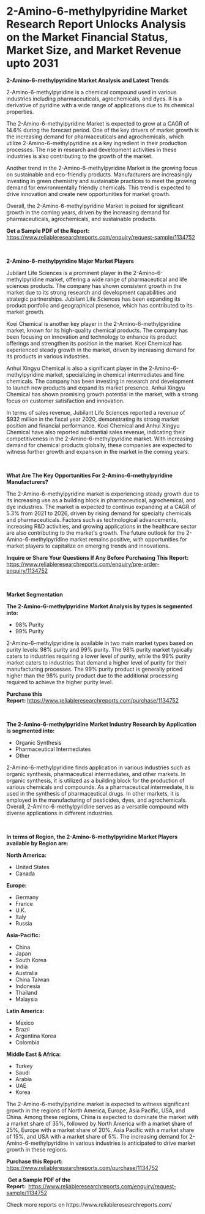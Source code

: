 <p><h1>2-Amino-6-methylpyridine Market Research Report Unlocks Analysis on the Market Financial Status, Market Size, and Market Revenue upto 2031</h1></p><p><strong>2-Amino-6-methylpyridine Market Analysis and Latest Trends</strong></p>
<p><p>2-Amino-6-methylpyridine is a chemical compound used in various industries including pharmaceuticals, agrochemicals, and dyes. It is a derivative of pyridine with a wide range of applications due to its chemical properties.</p><p>The 2-Amino-6-methylpyridine Market is expected to grow at a CAGR of 14.6% during the forecast period. One of the key drivers of market growth is the increasing demand for pharmaceuticals and agrochemicals, which utilize 2-Amino-6-methylpyridine as a key ingredient in their production processes. The rise in research and development activities in these industries is also contributing to the growth of the market.</p><p>Another trend in the 2-Amino-6-methylpyridine Market is the growing focus on sustainable and eco-friendly products. Manufacturers are increasingly investing in green chemistry and sustainable practices to meet the growing demand for environmentally friendly chemicals. This trend is expected to drive innovation and create new opportunities for market growth.</p><p>Overall, the 2-Amino-6-methylpyridine Market is poised for significant growth in the coming years, driven by the increasing demand for pharmaceuticals, agrochemicals, and sustainable products.</p></p>
<p><strong>Get a Sample PDF of the Report:&nbsp;</strong> <a href="https://www.reliableresearchreports.com/enquiry/request-sample/1134752">https://www.reliableresearchreports.com/enquiry/request-sample/1134752</a></p>
<p>&nbsp;</p>
<p><strong>2-Amino-6-methylpyridine Major Market Players</strong></p>
<p><p>Jubilant Life Sciences is a prominent player in the 2-Amino-6-methylpyridine market, offering a wide range of pharmaceutical and life sciences products. The company has shown consistent growth in the market due to its strong research and development capabilities and strategic partnerships. Jubilant Life Sciences has been expanding its product portfolio and geographical presence, which has contributed to its market growth.</p><p>Koei Chemical is another key player in the 2-Amino-6-methylpyridine market, known for its high-quality chemical products. The company has been focusing on innovation and technology to enhance its product offerings and strengthen its position in the market. Koei Chemical has experienced steady growth in the market, driven by increasing demand for its products in various industries.</p><p>Anhui Xingyu Chemical is also a significant player in the 2-Amino-6-methylpyridine market, specializing in chemical intermediates and fine chemicals. The company has been investing in research and development to launch new products and expand its market presence. Anhui Xingyu Chemical has shown promising growth potential in the market, with a strong focus on customer satisfaction and innovation.</p><p>In terms of sales revenue, Jubilant Life Sciences reported a revenue of $932 million in the fiscal year 2020, demonstrating its strong market position and financial performance. Koei Chemical and Anhui Xingyu Chemical have also reported substantial sales revenue, indicating their competitiveness in the 2-Amino-6-methylpyridine market. With increasing demand for chemical products globally, these companies are expected to witness further growth and expansion in the market in the coming years.</p></p>
<p>&nbsp;</p>
<p><strong>What Are The Key Opportunities For 2-Amino-6-methylpyridine Manufacturers?</strong></p>
<p><p>The 2-Amino-6-methylpyridine market is experiencing steady growth due to its increasing use as a building block in pharmaceutical, agrochemical, and dye industries. The market is expected to continue expanding at a CAGR of 5.3% from 2021 to 2026, driven by rising demand for specialty chemicals and pharmaceuticals. Factors such as technological advancements, increasing R&D activities, and growing applications in the healthcare sector are also contributing to the market's growth. The future outlook for the 2-Amino-6-methylpyridine market remains positive, with opportunities for market players to capitalize on emerging trends and innovations.</p></p>
<p><strong>Inquire or Share Your Questions If Any Before Purchasing This Report:</strong> <a href="https://www.reliableresearchreports.com/enquiry/pre-order-enquiry/1134752">https://www.reliableresearchreports.com/enquiry/pre-order-enquiry/1134752</a></p>
<p>&nbsp;</p>
<p><strong>Market Segmentation</strong></p>
<p><strong>The 2-Amino-6-methylpyridine Market Analysis by types is segmented into:</strong></p>
<p><ul><li>98% Purity</li><li>99% Purity</li></ul></p>
<p><p>2-Amino-6-methylpyridine is available in two main market types based on purity levels: 98% purity and 99% purity. The 98% purity market typically caters to industries requiring a lower level of purity, while the 99% purity market caters to industries that demand a higher level of purity for their manufacturing processes. The 99% purity product is generally priced higher than the 98% purity product due to the additional processing required to achieve the higher purity level.</p></p>
<p><strong>Purchase this Report:&nbsp;</strong><a href="https://www.reliableresearchreports.com/purchase/1134752">https://www.reliableresearchreports.com/purchase/1134752</a></p>
<p>&nbsp;</p>
<p><strong>The 2-Amino-6-methylpyridine Market Industry Research by Application is segmented into:</strong></p>
<p><ul><li>Organic Synthesis</li><li>Pharmaceutical Intermediates</li><li>Other</li></ul></p>
<p><p>2-Amino-6-methylpyridine finds application in various industries such as organic synthesis, pharmaceutical intermediates, and other markets. In organic synthesis, it is utilized as a building block for the production of various chemicals and compounds. As a pharmaceutical intermediate, it is used in the synthesis of pharmaceutical drugs. In other markets, it is employed in the manufacturing of pesticides, dyes, and agrochemicals. Overall, 2-Amino-6-methylpyridine serves as a versatile compound with diverse applications in different industries.</p></p>
<p>&nbsp;</p>
<p><strong>In terms of Region, the 2-Amino-6-methylpyridine Market Players available by Region are:</strong></p>
<p>
    <p> <strong> North America: </strong>
        <ul>
            <li>United States</li>
            <li>Canada</li>
        </ul>
        </p> 
    <p> <strong> Europe: </strong>
        <ul>
            <li>Germany</li>
            <li>France</li>
            <li>U.K.</li>
            <li>Italy</li>
            <li>Russia</li>
        </ul>
        </p> 
    <p> <strong> Asia-Pacific: </strong>
        <ul>
            <li>China</li>
            <li>Japan</li>
            <li>South Korea</li>
            <li>India</li>
            <li>Australia</li>
            <li>China Taiwan</li>
            <li>Indonesia</li>
            <li>Thailand</li>
            <li>Malaysia</li>
        </ul>
        </p> 
    <p> <strong> Latin America: </strong>
        <ul>
            <li>Mexico</li>
            <li>Brazil</li>
            <li>Argentina Korea</li>
            <li>Colombia</li>
        </ul>
        </p> 
    <p> <strong> Middle East & Africa: </strong>
        <ul>
            <li>Turkey</li>
            <li>Saudi</li>
            <li>Arabia</li>
            <li>UAE</li>
            <li>Korea</li>
        </ul>
    </p>
    </p>
<p><p>The 2-Amino-6-methylpyridine market is expected to witness significant growth in the regions of North America, Europe, Asia Pacific, USA, and China. Among these regions, China is expected to dominate the market with a market share of 35%, followed by North America with a market share of 25%, Europe with a market share of 20%, Asia Pacific with a market share of 15%, and USA with a market share of 5%. The increasing demand for 2-Amino-6-methylpyridine in various industries is anticipated to drive market growth in these regions.</p></p>
<p><strong>Purchase this Report: </strong><a href="https://www.reliableresearchreports.com/purchase/1134752">https://www.reliableresearchreports.com/purchase/1134752</a></p>
<p>&nbsp;<strong>Get a Sample PDF of the Report:&nbsp;&nbsp;</strong><a href="https://www.reliableresearchreports.com/enquiry/request-sample/1134752">https://www.reliableresearchreports.com/enquiry/request-sample/1134752</a></p>
<p><strong></strong></p>
<p>Check more reports on https://www.reliableresearchreports.com/</p>